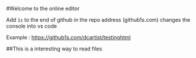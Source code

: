 #Welcome to the online editor

Add ``` 1s ``` to the end of github in the repo address (github1s.com) changes the console into vs code

Example : https://github1s.com/dcartist/testinghtml


##This is a interesting way to read files


